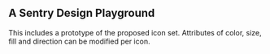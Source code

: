 
## A Sentry Design Playground

This includes a prototype of the proposed icon set. Attributes of color, size, fill and direction can be modified per icon.
